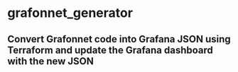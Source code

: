
# grafonnet_generator

## Convert Grafonnet code into Grafana JSON using Terraform and update the Grafana dashboard with the new JSON
